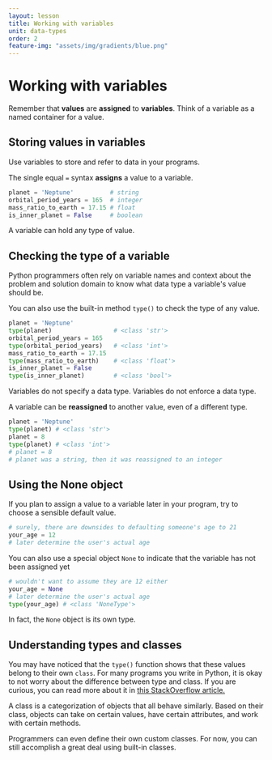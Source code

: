 ```yaml
---
layout: lesson
title: Working with variables
unit: data-types
order: 2
feature-img: "assets/img/gradients/blue.png"
---
```


# Working with variables

Remember that **values** are **assigned** to **variables**. Think of a variable as a named container for a value.

## Storing values in variables

Use variables to store and refer to data in your programs.

The single equal `=` syntax **assigns** a value to a variable.

```python
planet = 'Neptune'          # string
orbital_period_years = 165  # integer
mass_ratio_to_earth = 17.15 # float
is_inner_planet = False     # boolean
```

A variable can hold any type of value.

## Checking the type of a variable

Python programmers often rely on variable names and context about the problem and solution domain to know what data type a variable's value should be.

You can also use the built-in method `type()` to check the type of any value.

```python
planet = 'Neptune'
type(planet)                 # <class 'str'>
orbital_period_years = 165  
type(orbital_period_years)   # <class 'int'>
mass_ratio_to_earth = 17.15 
type(mass_ratio_to_earth)    # <class 'float'>
is_inner_planet = False     
type(is_inner_planet)        # <class 'bool'>
```

Variables do not specify a data type. Variables do not enforce a data type.

A variable can be **reassigned** to another value, even of a different type.

```python
planet = 'Neptune'
type(planet) # <class 'str'>
planet = 8
type(planet) # <class 'int'>
# planet = 8
# planet was a string, then it was reassigned to an integer
```

## Using the None object

If you plan to assign a value to a variable later in your program, try to choose a sensible default value.

```python
# surely, there are downsides to defaulting someone's age to 21
your_age = 12
# later determine the user's actual age
```

You can also use a special object `None` to indicate that the variable has not been assigned yet

```python
# wouldn't want to assume they are 12 either
your_age = None
# later determine the user's actual age
type(your_age) # <class 'NoneType'>
```

In fact, the `None` object is its own type.

## Understanding types and classes

You may have noticed that the `type()` function shows that these values belong to their own `class`. For many programs you write in Python, it is okay to not worry about the difference between type and class. If you are curious, you can read more about it in [this StackOverflow article.](https://stackoverflow.com/questions/35958961/class-vs-type-in-python)

A class is a categorization of objects that all behave similarly. Based on their class, objects can take on certain values, have certain attributes, and work with certain methods.

Programmers can even define their own custom classes. For now, you can still accomplish a great deal using built-in classes.
